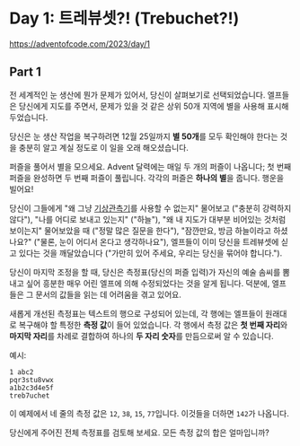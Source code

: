 # Day 1: 트레뷰셋?! (Trebuchet?!)
<https://adventofcode.com/2023/day/1>

## Part 1
전 세계적인 눈 생산에 뭔가 문제가 있어서, 당신이 살펴보기로 선택되었습니다. 엘프들은 당신에게 지도를 주면서, 문제가 있을 것 같은 상위 50개 지역에 별을 사용해 표시해두었습니다.

당신은 눈 생산 작업을 복구하려면 12월 25일까지 **별 50개**를 모두 확인해야 한다는 것을 충분히 알고 계실 정도로 이 일을 오래 해오셨습니다.

퍼즐을 풀어서 별을 모으세요. Advent 달력에는 매일 두 개의 퍼즐이 나옵니다; 첫 번째 퍼즐을 완성하면 두 번째 퍼즐이 풀립니다. 각각의 퍼즐은 **하나의 별**을 줍니다. 행운을 빌어요!

당신이 그들에게 "왜 그냥 [기상관측기](https://adventofcode.com/2015/day/1)를 사용할 수 없는지" 물어보고 ("충분히 강력하지 않다"), "나를 어디로 보내고 있는지" ("하늘"), "왜 내 지도가 대부분 비어있는 것처럼 보이는지" 물어보았을 때 ("정말 많은 질문을 한다"), "잠깐만요, 방금 하늘이라고 하셨나요?" ("물론, 눈이 어디서 온다고 생각하나요"), 엘프들이 이미 당신을 트레뷰셋에 싣고 있다는 것을 깨달았습니다 ("가만히 있어 주세요, 우리는 당신을 묶어야 합니다.").

당신이 마지막 조정을 할 때, 당신은 측정표(당신의 퍼즐 입력)가 자신의 예술 솜씨를 뽐내고 싶어 흥분한 매우 어린 엘프에 의해 수정되었다는 것을 알게 됩니다. 덕분에, 엘프들은 그 문서의 값들을 읽는 데 어려움을 겪고 있어요.

새롭게 개선된 측정표는 텍스트의 행으로 구성되어 있는데, 각 행에는 엘프들이 원래대로 복구해야 할 특정한 **측정 값**이 들어 있었습니다. 각 행에서 측정 값은 **첫 번째 자리**와 **마지막 자리**를 차례로 결합하여 하나의 **두 자리 숫자**를 만듬으로써 알 수 있습니다.

예시:

``` text
1 abc2
pqr3stu8vwx
a1b2c3d4e5f
treb7uchet
```

이 예제에서 네 줄의 측정 값은 `12`, `38`, `15`, `77`입니다. 이것들을 더하면 `142`가 나옵니다.

당신에게 주어진 전체 측정표를 검토해 보세요. 모든 측정 값의 합은 얼마입니까?